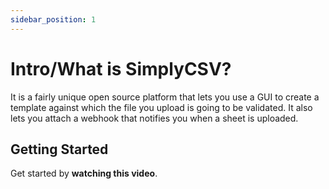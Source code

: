 ```yaml
---
sidebar_position: 1
---
```


#  Intro/What is SimplyCSV?

It is a fairly unique open source platform that lets you use a GUI to create a template against which the file you upload is going to be validated.
It also lets you attach a webhook that notifies you when a sheet is uploaded.

## Getting Started

Get started by **watching this video**.


